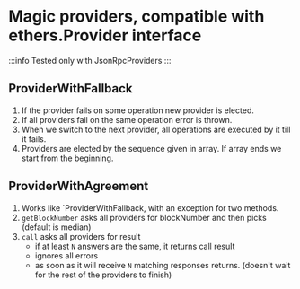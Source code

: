 # Magic providers, compatible with ethers.Provider interface

:::info
Tested only with JsonRpcProviders
:::

## ProviderWithFallback

1. If the provider fails on some operation new provider is elected.
2. If all providers fail on the same operation error is thrown.
3. When we switch to the next provider, all operations are executed by it till it fails.
4. Providers are elected by the sequence given in array. If array ends we start from the beginning.

## ProviderWithAgreement

1. Works like `ProviderWithFallback, with an exception for two methods.
2. `getBlockNumber` asks all providers for blockNumber and then picks (default is median)
3. `call` asks all providers for result
   - if at least `N` answers are the same, it returns call result
   - ignores all errors
   - as soon as it will receive `N` matching responses returns. (doesn't wait for the rest of the providers to finish)
